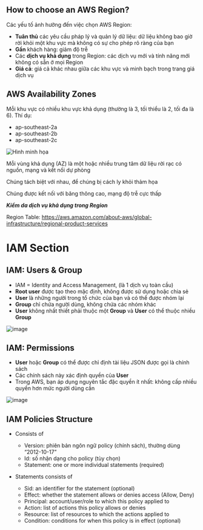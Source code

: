 ## How to choose an AWS Region?
Các yếu tố ảnh hưởng đến việc chọn AWS Region:
- **Tuân thủ** các yêu cầu pháp lý và quản lý dữ liệu: dữ liệu không bao giờ rời khỏi một khu vực mà không có sự cho phép rõ ràng của bạn
- **Gần** khách hàng: giảm độ trễ
- Các **dịch vụ khả dụng** trong Region: các dịch vụ mới và tính năng mới không có sẵn ở mọi Region
- **Giá cả**: giá cả khác nhau giữa các khu vực và minh bạch trong trang giá dịch vụ

## AWS Availability Zones
Mỗi khu vực có nhiều khu vực khả dụng
(thường là 3, tối thiểu là 2, tối đa là 6). Thí dụ:
- ap-southeast-2a
- ap-southeast-2b
- ap-southeast-2c

![Hình minh họa](https://user-images.githubusercontent.com/48356049/193997475-63fe5bf2-e9b6-4c9e-9c54-24bfea3d0d39.png)


Mỗi vùng khả dụng (AZ) là một hoặc nhiều trung tâm dữ liệu rời rạc có nguồn, mạng và kết nối dự phòng

Chúng tách biệt với nhau, để chúng bị cách ly khỏi thảm họa

Chúng được kết nối với băng thông cao, mạng độ trễ cực thấp

_**Kiểm da dịch vụ khả dụng trong Region**_

Region Table: https://aws.amazon.com/about-aws/global-infrastructure/regional-product-services

# IAM Section

## IAM: Users & Group

- IAM = Identity and Access Management, (là 1 dịch vụ toàn cầu)
- **Root user** được tạo theo mặc định, không được sử dụng hoặc chia sẻ
- **User** là những người trong tổ chức của bạn và có thể được nhóm lại
- **Group** chỉ chứa người dùng, không chứa các nhóm khác
- **User** không nhất thiết phải thuộc một **Group** và **User** có thể thuộc nhiều **Group**

![image](https://user-images.githubusercontent.com/48356049/194000693-08a391b0-c1d4-410a-9b3d-c6d8bc28b641.png)

## IAM: Permissions
- **User** hoặc **Group** có thể được chỉ định tài liệu JSON được gọi là chính sách
- Các chính sách này xác định quyền của **User**
- Trong AWS, bạn áp dụng nguyên tắc đặc quyền ít nhất: không cấp nhiều quyền hơn mức người dùng cần

![image](https://user-images.githubusercontent.com/48356049/194001296-79c435cb-aa73-46a5-9433-cd6ff31a5788.png)

## IAM Policies Structure
- Consists of
  - Version: phiên bản ngôn ngữ policy (chính sách), thường dùng “2012-10-17”
  - Id: số nhận dạng cho policy (tùy chọn)
  - Statement: one or more individual statements (required)
  
-  Statements consists of
    - Sid: an identifier for the statement (optional)
    - Effect: whether the statement allows or denies access  (Allow, Deny)
    - Principal: account/user/role to which this policy applied to
    - Action: list of actions this policy allows or denies
    - Resource: list of resources to which the actions applied to
    - Condition: conditions for when this policy is in effect (optional)
